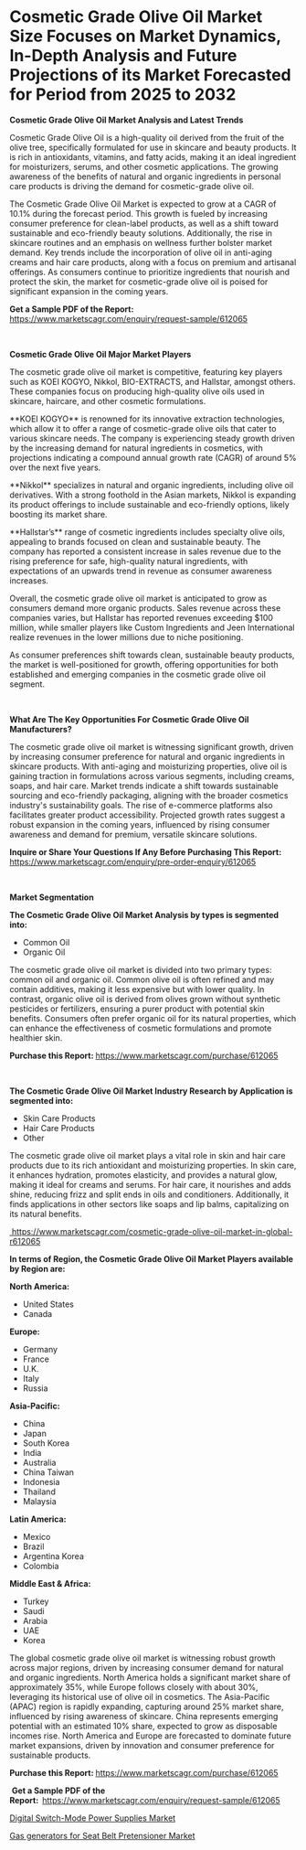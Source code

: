 <p><h1>Cosmetic Grade Olive Oil Market Size Focuses on Market Dynamics, In-Depth Analysis and Future Projections of its Market Forecasted for Period from 2025 to 2032</h1></p><p><strong>Cosmetic Grade Olive Oil Market Analysis and Latest Trends</strong></p>
<p><p>Cosmetic Grade Olive Oil is a high-quality oil derived from the fruit of the olive tree, specifically formulated for use in skincare and beauty products. It is rich in antioxidants, vitamins, and fatty acids, making it an ideal ingredient for moisturizers, serums, and other cosmetic applications. The growing awareness of the benefits of natural and organic ingredients in personal care products is driving the demand for cosmetic-grade olive oil.</p><p>The Cosmetic Grade Olive Oil Market is expected to grow at a CAGR of 10.1% during the forecast period. This growth is fueled by increasing consumer preference for clean-label products, as well as a shift toward sustainable and eco-friendly beauty solutions. Additionally, the rise in skincare routines and an emphasis on wellness further bolster market demand. Key trends include the incorporation of olive oil in anti-aging creams and hair care products, along with a focus on premium and artisanal offerings. As consumers continue to prioritize ingredients that nourish and protect the skin, the market for cosmetic-grade olive oil is poised for significant expansion in the coming years.</p></p>
<p><strong>Get a Sample PDF of the Report:&nbsp;</strong> <a href="https://www.marketscagr.com/enquiry/request-sample/612065?utm_campaign=2138&utm_medium=2&utm_source=Github&utm_content=ia&utm_term=23032025&utm_id=cosmetic-grade-olive-oil">https://www.marketscagr.com/enquiry/request-sample/612065</a></p>
<p>&nbsp;</p>
<p><strong>Cosmetic Grade Olive Oil Major Market Players</strong></p>
<p><p>The cosmetic grade olive oil market is competitive, featuring key players such as KOEI KOGYO, Nikkol, BIO-EXTRACTS, and Hallstar, amongst others. These companies focus on producing high-quality olive oils used in skincare, haircare, and other cosmetic formulations.</p><p>**KOEI KOGYO** is renowned for its innovative extraction technologies, which allow it to offer a range of cosmetic-grade olive oils that cater to various skincare needs. The company is experiencing steady growth driven by the increasing demand for natural ingredients in cosmetics, with projections indicating a compound annual growth rate (CAGR) of around 5% over the next five years.</p><p>**Nikkol** specializes in natural and organic ingredients, including olive oil derivatives. With a strong foothold in the Asian markets, Nikkol is expanding its product offerings to include sustainable and eco-friendly options, likely boosting its market share.</p><p>**Hallstar’s** range of cosmetic ingredients includes specialty olive oils, appealing to brands focused on clean and sustainable beauty. The company has reported a consistent increase in sales revenue due to the rising preference for safe, high-quality natural ingredients, with expectations of an upwards trend in revenue as consumer awareness increases.</p><p>Overall, the cosmetic grade olive oil market is anticipated to grow as consumers demand more organic products. Sales revenue across these companies varies, but Hallstar has reported revenues exceeding $100 million, while smaller players like Custom Ingredients and Jeen International realize revenues in the lower millions due to niche positioning. </p><p>As consumer preferences shift towards clean, sustainable beauty products, the market is well-positioned for growth, offering opportunities for both established and emerging companies in the cosmetic grade olive oil segment.</p></p>
<p>&nbsp;</p>
<p><strong>What Are The Key Opportunities For Cosmetic Grade Olive Oil Manufacturers?</strong></p>
<p><p>The cosmetic grade olive oil market is witnessing significant growth, driven by increasing consumer preference for natural and organic ingredients in skincare products. With anti-aging and moisturizing properties, olive oil is gaining traction in formulations across various segments, including creams, soaps, and hair care. Market trends indicate a shift towards sustainable sourcing and eco-friendly packaging, aligning with the broader cosmetics industry's sustainability goals. The rise of e-commerce platforms also facilitates greater product accessibility. Projected growth rates suggest a robust expansion in the coming years, influenced by rising consumer awareness and demand for premium, versatile skincare solutions.</p></p>
<p><strong>Inquire or Share Your Questions If Any Before Purchasing This Report:</strong> <a href="https://www.marketscagr.com/enquiry/pre-order-enquiry/612065?utm_campaign=2138&utm_medium=2&utm_source=Github&utm_content=ia&utm_term=23032025&utm_id=cosmetic-grade-olive-oil">https://www.marketscagr.com/enquiry/pre-order-enquiry/612065</a></p>
<p>&nbsp;</p>
<p><strong>Market Segmentation</strong></p>
<p><strong>The Cosmetic Grade Olive Oil Market Analysis by types is segmented into:</strong></p>
<p><ul><li>Common Oil</li><li>Organic Oil</li></ul></p>
<p><p>The cosmetic grade olive oil market is divided into two primary types: common oil and organic oil. Common olive oil is often refined and may contain additives, making it less expensive but with lower quality. In contrast, organic olive oil is derived from olives grown without synthetic pesticides or fertilizers, ensuring a purer product with potential skin benefits. Consumers often prefer organic oil for its natural properties, which can enhance the effectiveness of cosmetic formulations and promote healthier skin.</p></p>
<p><strong>Purchase this Report:&nbsp;</strong><a href="https://www.marketscagr.com/purchase/612065?utm_campaign=2138&utm_medium=2&utm_source=Github&utm_content=ia&utm_term=23032025&utm_id=cosmetic-grade-olive-oil">https://www.marketscagr.com/purchase/612065</a></p>
<p>&nbsp;</p>
<p><strong>The Cosmetic Grade Olive Oil Market Industry Research by Application is segmented into:</strong></p>
<p><ul><li>Skin Care Products</li><li>Hair Care Products</li><li>Other</li></ul></p>
<p><p>The cosmetic grade olive oil market plays a vital role in skin and hair care products due to its rich antioxidant and moisturizing properties. In skin care, it enhances hydration, promotes elasticity, and provides a natural glow, making it ideal for creams and serums. For hair care, it nourishes and adds shine, reducing frizz and split ends in oils and conditioners. Additionally, it finds applications in other sectors like soaps and lip balms, capitalizing on its natural benefits.</p></p>
<p><a href="https://www.marketscagr.com/cosmetic-grade-olive-oil-market-in-global-r612065?utm_campaign=2138&utm_medium=2&utm_source=Github&utm_content=ia&utm_term=23032025&utm_id=cosmetic-grade-olive-oil">&nbsp;https://www.marketscagr.com/cosmetic-grade-olive-oil-market-in-global-r612065</a></p>
<p><strong>In terms of Region, the Cosmetic Grade Olive Oil Market Players available by Region are:</strong></p>
<p>
    <p> <strong> North America: </strong>
        <ul>
            <li>United States</li>
            <li>Canada</li>
        </ul>
        </p> 
    <p> <strong> Europe: </strong>
        <ul>
            <li>Germany</li>
            <li>France</li>
            <li>U.K.</li>
            <li>Italy</li>
            <li>Russia</li>
        </ul>
        </p> 
    <p> <strong> Asia-Pacific: </strong>
        <ul>
            <li>China</li>
            <li>Japan</li>
            <li>South Korea</li>
            <li>India</li>
            <li>Australia</li>
            <li>China Taiwan</li>
            <li>Indonesia</li>
            <li>Thailand</li>
            <li>Malaysia</li>
        </ul>
        </p> 
    <p> <strong> Latin America: </strong>
        <ul>
            <li>Mexico</li>
            <li>Brazil</li>
            <li>Argentina Korea</li>
            <li>Colombia</li>
        </ul>
        </p> 
    <p> <strong> Middle East & Africa: </strong>
        <ul>
            <li>Turkey</li>
            <li>Saudi</li>
            <li>Arabia</li>
            <li>UAE</li>
            <li>Korea</li>
        </ul>
    </p>
    </p>
<p><p>The global cosmetic grade olive oil market is witnessing robust growth across major regions, driven by increasing consumer demand for natural and organic ingredients. North America holds a significant market share of approximately 35%, while Europe follows closely with about 30%, leveraging its historical use of olive oil in cosmetics. The Asia-Pacific (APAC) region is rapidly expanding, capturing around 25% market share, influenced by rising awareness of skincare. China represents emerging potential with an estimated 10% share, expected to grow as disposable incomes rise. North America and Europe are forecasted to dominate future market expansions, driven by innovation and consumer preference for sustainable products.</p></p>
<p><strong>Purchase this Report: </strong><a href="https://www.marketscagr.com/purchase/612065?utm_campaign=2138&utm_medium=2&utm_source=Github&utm_content=ia&utm_term=23032025&utm_id=cosmetic-grade-olive-oil">https://www.marketscagr.com/purchase/612065</a></p>
<p>&nbsp;<strong>Get a Sample PDF of the Report:&nbsp;&nbsp;</strong><a href="https://www.marketscagr.com/enquiry/request-sample/612065?utm_campaign=2138&utm_medium=2&utm_source=Github&utm_content=ia&utm_term=23032025&utm_id=cosmetic-grade-olive-oil">https://www.marketscagr.com/enquiry/request-sample/612065</a></p>
<p><strong></strong></p>
<p><p><a href="https://github.com/joannesouthgate/Market-Research-Report-List-5/blob/main/digital-switch-mode-power-supplies-market.md?utm_campaign=2138&utm_medium=2&utm_source=Github&utm_content=ia&utm_term=23032025&utm_id=cosmetic-grade-olive-oil">Digital Switch-Mode Power Supplies Market</a></p><p><a href="https://github.com/sofayahoo2023/Market-Research-Report-List-7/blob/main/gas-generators-for-seat-belt-pretensioner-market.md?utm_campaign=2138&utm_medium=2&utm_source=Github&utm_content=ia&utm_term=23032025&utm_id=cosmetic-grade-olive-oil">Gas generators for Seat Belt Pretensioner Market</a></p></p>